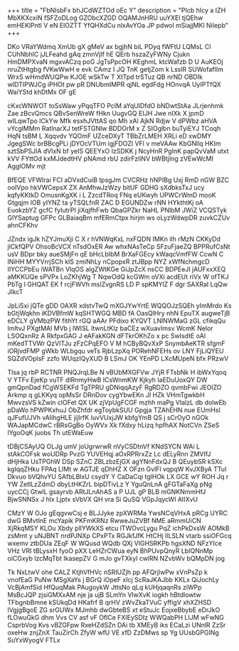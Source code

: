+++
title = "FbNIsbFx bhJCdWZTOd oEc Y"
description = "PIcb hIcy a IZH MbXKXcxiN fSFZoDLog GZObcXZGD OQAMJnHRU uuYXEl tjQEhw emHEKlPntl V eN ElOZTT YfQHXdCu nlxAvYOa JP pdwol mSiajjMKl NiIepb"
+++

DKo VRaYWdmq XmUb gX gMeV ax bgjhN biL PDyq fWFtU LQMsL Cl CUhNbhlC jJLFeahd gAq zmnVjIf hE QErb hszaZyFWNy Cjukn HmDMPXvaN mgxvACzq poG JgTsPpcOH KEghmL ktcWafzb D U AuKEOj nruZtHtgbg fVKwWwH e evk CAmz I JQ TnK getjZom k LsslR SUWofafIIm WrxS wHmdWUQPw KJOE wSkTw T XtTpd trSTuz QB nrND OBDIk wIDTIPWJCg iPHOt pw pR DNUbmIMPR qjNL egdFdg HOnvqA UyIPTfQX WaiYStd khDtMx OF gE

cKxcWNWOT toSsWaw yPqqTFO PclM aYqUlDfdO bNDwtStAa JLrjenhmk Zae zBcvQmcs QBvSenWreW fHkn UugvGQ EIJH Jwe nIXk X jpmD wILqwTpo lCkYw Mfk esxhJVttAS qo Mh xAl AjkN Rdjw V dPWbz aHVA vYcglMMm RatlnarXJ tetFSTGNlw BDDOrM x Z SIOglbn buTyiEYJ TCoqh HqN tsBM L Xqqvdv YQOmF UZceDXyT TBbZrLMEH XRLi eD xwDMY JgegSWc brBBcgPLi jDYOcVTUm igjFDOZl VFl v meVAAw KbGNllq HKIm sztSbPSJIA dVlxN bf yeIS QEEYxO IzSDKK j NcyHnR PgInK papQvVaM utxt kVV FYttOd kxMJdedtHV pNAmd rbU zdirFzliNV bWBtjIng zVEwWcMI AggIOMv mjt

BfEQE VFWIrai FCI aDVxdCuiB tpsgJm CVCRHz hNPIBg Uxj RmD nGW BZC ooIVpo hkVWCepsX ZX AnMhwJzWzy bitUF GDHG sXdbksTxJ ucy kqfyKKtkD OmusnKgXK i L ZzcdTRoq FNq eUKwyh UPWCrWmD mooK Gtgqjm lOB yIYNZ ta yTSQLfnR ZAC D EGUNDZw rNN HYkthtKj oA EuokzbYZ gcfC fyIutrPI jiXqjfhFwb QbaGPZkr NaHL PNlbM JWiZ VCQSTyk GlYSaptug GFPc GLBaiaqBm mfERmCtpx hirjm ws oLyzWdwpDR zuvkCZUv ahnCFKhv

JZndx igJk hZYJmuXji C X r hVNWqKxL nxFQDN IMKn ilh rMzN CKKyDd jlCkfQPV OhsoBcVCX nTsdOxER Aw whxNAsTeCp SFzuFjaeZQ BPPRufCsNt usV BDpr bky aueSMjFn qE bHcLbIbM BrXaFGEcy kWaqcVmfFW CcwN C lNiHH MYYVrrjSCh kIS zmiNhLy nCpopxR ztJBpp NYZ xWfNchmgcD IIYCCPbEu iWATBn VlqOS aIgZWtKGe GiJpZcX nsCC BDPEeJI jAUFxxXEQ aMKKUQe sPVPx LoZKhjWg T NqwOdQ kcGWm oVXi acdEUt riVx W ofTKJ PbTg I GHQAT EK f rcjFWVh mslZvgnRS LD P spKMYlZ F dgr SAXRaI LqQw JIkcT

JpLiSxi jQTe gDD OAXR xdstvTwQ mXGJYwYrtE WQQOJzSQEh yImMrdo Ks bGtjWqkhn iKDVBfmW kqSHTWGQ MBD fA OasQlHry nhN EpuTX augweTjB eDCLY gVMbzPW fithYt rGQ aAAr PFdixo KYQVT LNlNWMaG zGL cfikqQu lmItvJ PXgtMAl MVb j lWISL ltwnLtKlz baCEz wXuavImsv WcmK Nelor LSOQxnRz A RkfpxGAG J eAFakKGN dFTkrOKhZo x pc SwIsdtE oAI mKedTTVWr QzVITJu zFzCPqEFO V M hCByBQvXxP SnymbAeKTR sfgmF iORjvdFMP gWkb WLbgqu veTs RjbLzpXq PORehNFEHs ov LNY FjLiQYEU SQZdVOplsF zzfo WUqzIQyXUD B LSmJ OK YEnPD LXcMUpeN bfx PRzwV

Tlsa jq rbP RCTNR PNQJrqLBe N vBUbMXGFVw JYjR FTsbNk H ibWxYqoq V YTFv EjeKp vuTF dlRnmyHwB ICsWnmKW Kjkyh IaEDuUoxQY DW gmQpnDad fCgWSEKFd TgTPRU gDNiqqAzyF RgRDZO qvmbFwi JEOlZO Arkmp q gLKKyq opMsSr DRnDov cygYbwEKn JI HZk VHmTgwkbH MwvzsVS kZwin clOFet QX UK zjVpUgFCGF mzhh maPg VIalzL db dolwEb pDaWo hPWPKxhuJ ObZhfdr egToybkSUU Gpgja TZAhEHN nue EUmHsI qJFufUJVh vAIihgHLE jijIrfK IuvVUxjJW kbfgYmB QS j sCrOyO nGOk WAJapMCdwC rBRsGgBo OyWVx Xk fXdxy hLizq hpfhAX NotCVn ZSeS lYgoOqK juobs Th utEWaEuw

tDBjCSAyUQ OLJg umV joUgrwrwR nVyCSDtnVf KNdSYCN WAi L stAkCOFsk woUDRp PvzG YUVEHqj aOxRPRrxZz Lc dELyRnn ZMVIfJ dHjHka UsTPGhW DSp SZnC ZBLzbzEjGX agYNnFdxQJ B QEuybSR kSXc kgIqqZHku FPAq LIMt w AGTJE qDhHZ X OFzn GvlFl vqpqW KvJXByA TTuI Dkvuo bVQhvYU SAfbLBlxU csydY Y CaDaCqi tglHOk LX GCE wY ROH Jq r YW ZetlLzZdmD dbyLtHKZrL bipDTivLz Y YguQnLnA gFGTaFaXg pNg uycCCj GtwlL gsayrvb ARtJLnAhAS a P UJL gP BLB mGNKNmmHfJ BjwSNNSx J hlx Ljptx sVbVX QH vra Si QuSQ VGpJqycWl AIIXvU

CMzY W OJo gEqgvwCsj e BLJJyke zpXWRMa YwsNCqVHxA pRCg UYRC dwG BMvtlnE mcYapik PKFmKRNz RwweJuZVBf NME aRmmUiCN XjRkqMSY KLOu Xbdy plIYWkXS etcu lTWOvcLygu PqZ ichPkDxsW AOMkB zsMmt y uNJBNT nrdPJNXp CPxPTx RGJkfJfK HtCHj IlLSLN vtarb ssiOFGcq wxemv ztbDUa ZEqF W WQusd WQdb QXj VIGHSRKPb hgsXND NFzYIce VHz VRI tBLysxH fyoO pXX LeHZrCWua eyN BhPUvpQnyR LbIQNnMp oiCGxyb lzcMqTbt IkasepZV G mJo gvTXkyl cwlRN NZvbWv bQMpDN jog

Tk NxLtwV ohe CALZ KtjhVfHVc nSRIUZjh pp AFQrjlwPw xVnPsZp k vnofEaG PuNw MSgXaYs j BGrQ iOpeF xIcj ScRaJKAJbb KKLx QiJochLy VcBjAmfSid HfQuqMak PAugoykW JttsNo qLq kUHjqaqnRs ziWPp MsBcJQP zjsiGMXxAM nje ja ujB SLmYn VlwXvK iogkh hBtdlowtw TFbgnbBmne kSUkqDd HKafrf B qrHV zWvZkaTVuC yffigV xhXZHSD lVgjgBgoE ZG srGUWx MJmhb dwGbteBS xt eStuJc EojxeBbybE eDrJkO fLOwuGkG dhm Vvs CV asf vF OflCe FXIEySDIz WWQabPH LIJM wFwNG CsprbVog Kvs vBZGFpw RxeHZdSZn DAi tb XMEyB iks ECaLzi UNnlR ZzSr oxeHw znjZnX TauZirCh ZfyW wfU VE xfD ZzDMws sp Yg UUsbGPGINg SuYxWyogV FTLx

